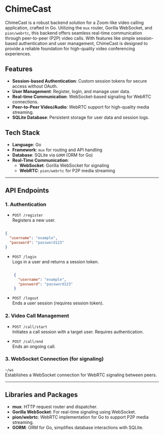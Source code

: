 # ChimeCast
ChimeCast is a robust backend solution for a Zoom-like video calling application, crafted in Go. Utilizing the `mux` router, Gorilla WebSocket, and `pion/webrtc`, this backend offers seamless real-time communication through peer-to-peer (P2P) video calls. With features like simple session-based authentication and user management, ChimeCast is designed to provide a reliable foundation for high-quality video conferencing experiences.

## Features

- **Session-based Authentication**: Custom session tokens for secure access without OAuth.
- **User Management**: Register, login, and manage user data.
- **Real-time Communication**: WebSocket-based signaling for WebRTC connections.
- **Peer-to-Peer Video/Audio**: WebRTC support for high-quality media streaming.
- **SQLite Database**: Persistent storage for user data and session logs.

## Tech Stack

- **Language**: Go
- **Framework**: `mux` for routing and API handling
- **Database**: SQLite via `GORM` (ORM for Go)
- **Real-Time Communication**:
  - **WebSocket**: Gorilla WebSocket for signaling
  - **WebRTC**: `pion/webrtc` for P2P media streaming

---
## API Endpoints
### 1. Authentication

- `POST /register`<br>
Registers a new user.

```json

{
  "username": "example",
  "password": "password123"
}
```
- `POST /login`<br>
Logs in a user and returns a session token.

```json

    {
      "username": "example",
      "password": "password123"
    }
```
- `POST /logout`<br>
Ends a user session (requires session token).

### 2. Video Call Management

- `POST /call/start`<br>
    Initiates a call session with a target user. Requires authentication.

- `POST /call/end`<br>
    Ends an ongoing call.

### 3. WebSocket Connection (for signaling)

-`/ws` <br>
    Establishes a WebSocket connection for WebRTC signaling between peers.

---

## Libraries and Packages
- **mux**: HTTP request router and dispatcher.
- **Gorilla WebSocket**: For real-time signaling using WebSocket.
- **pion/webrtc**: WebRTC implementation for Go to support P2P media streaming.
- **GORM**: ORM for Go, simplifies database interactions with SQLite.
